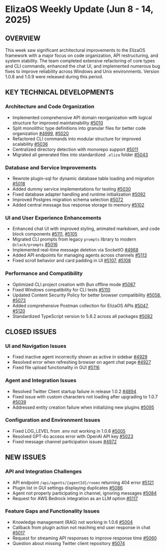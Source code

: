 # ElizaOS Weekly Update (Jun 8 - 14, 2025)

## OVERVIEW
This week saw significant architectural improvements to the ElizaOS framework with a major focus on code organization, API restructuring, and system stability. The team completed extensive refactoring of core types and CLI commands, enhanced the chat UI, and implemented numerous bug fixes to improve reliability across Windows and Unix environments. Version 1.0.8 and 1.0.9 were released during this period.

## KEY TECHNICAL DEVELOPMENTS

### Architecture and Code Organization
- Implemented comprehensive API domain reorganization with logical structure for improved maintainability [#5010](https://github.com/elizaos/eliza/pull/5010)
- Split monolithic type definitions into granular files for better code organization [#4999](https://github.com/elizaos/eliza/pull/4999), [#5020](https://github.com/elizaos/eliza/pull/5020)
- Refactored CLI commands into modular structure for improved scalability [#5036](https://github.com/elizaos/eliza/pull/5036)
- Centralized directory detection with monorepo support [#5011](https://github.com/elizaos/eliza/pull/5011)
- Migrated all generated files into standardized `.eliza` folder [#5043](https://github.com/elizaos/eliza/pull/5043)

### Database and Service Improvements
- Rewrote plugin-sql for dynamic database table loading and migration [#5018](https://github.com/elizaos/eliza/pull/5018)
- Added dummy service implementations for testing [#5030](https://github.com/elizaos/eliza/pull/5030)
- Fixed database adapter handling and runtime initialization [#5092](https://github.com/elizaos/eliza/pull/5092)
- Improved Postgres migration schema selection [#5072](https://github.com/elizaos/eliza/pull/5072)
- Added central message bus response storage to memory [#5102](https://github.com/elizaos/eliza/pull/5102)

### UI and User Experience Enhancements
- Enhanced chat UI with improved styling, animated markdown, and code block components [#5111](https://github.com/elizaos/eliza/pull/5111), [#5105](https://github.com/elizaos/eliza/pull/5105)
- Migrated CLI prompts from legacy `prompts` library to modern `@clack/prompts` [#5016](https://github.com/elizaos/eliza/pull/5016)
- Implemented real-time message deletion via SocketIO [#4968](https://github.com/elizaos/eliza/pull/4968)
- Added API endpoints for managing agents across channels [#5113](https://github.com/elizaos/eliza/pull/5113)
- Fixed scroll behavior and card padding in UI [#5107](https://github.com/elizaos/eliza/pull/5107), [#5108](https://github.com/elizaos/eliza/pull/5108)

### Performance and Compatibility
- Optimized CLI project creation with Bun offline mode [#5087](https://github.com/elizaos/eliza/pull/5087)
- Fixed Windows compatibility for CLI tests [#5110](https://github.com/elizaos/eliza/pull/5110)
- Updated Content Security Policy for better browser compatibility [#5058](https://github.com/elizaos/eliza/pull/5058), [#5073](https://github.com/elizaos/eliza/pull/5073)
- Added comprehensive Postman collection for ElizaOS APIs [#5047](https://github.com/elizaos/eliza/pull/5047), [#5120](https://github.com/elizaos/eliza/pull/5120)
- Standardized TypeScript version to 5.8.2 across all packages [#5082](https://github.com/elizaos/eliza/pull/5082)

## CLOSED ISSUES

### UI and Navigation Issues
- Fixed inactive agent incorrectly shown as active in sidebar [#4929](https://github.com/elizaos/eliza/issues/4929)
- Resolved error when refreshing browser on agent chat page [#4927](https://github.com/elizaos/eliza/issues/4927)
- Fixed file upload functionality in GUI [#5116](https://github.com/elizaos/eliza/issues/5116)

### Agent and Integration Issues
- Resolved Twitter Client startup failure in release 1.0.2 [#4894](https://github.com/elizaos/eliza/issues/4894)
- Fixed issue with custom characters not loading after upgrading to 1.0.7 [#5039](https://github.com/elizaos/eliza/issues/5039)
- Addressed entity creation failure when initializing new plugins [#5095](https://github.com/elizaos/eliza/issues/5095)

### Configuration and Environment Issues
- Fixed LOG_LEVEL from .env not working in 1.0.6 [#5005](https://github.com/elizaos/eliza/issues/5005)
- Resolved GPT-4o access error with OpenAI API key [#5023](https://github.com/elizaos/eliza/issues/5023)
- Fixed message channel participation issues [#4972](https://github.com/elizaos/eliza/issues/4972)

## NEW ISSUES

### API and Integration Challenges
- API endpoint `/api/agents/{agentId}/rooms` returning 404 error [#5121](https://github.com/elizaos/eliza/issues/5121)
- Plugin list in GUI settings displaying duplicates [#5086](https://github.com/elizaos/eliza/issues/5086)
- Agent not properly participating in channel, ignoring messages [#5084](https://github.com/elizaos/eliza/issues/5084)
- Request for AWS Bedrock integration as an LLM option [#5117](https://github.com/elizaos/eliza/issues/5117)

### Feature Gaps and Functionality Issues
- Knowledge management (RAG) not working in 1.0.6 [#5004](https://github.com/elizaos/eliza/issues/5004)
- Callback from plugin action not reaching end user response in chat [#5017](https://github.com/elizaos/eliza/issues/5017)
- Request for streaming API responses to improve response time [#5060](https://github.com/elizaos/eliza/issues/5060)
- Question about missing Twitter client repository [#5074](https://github.com/elizaos/eliza/issues/5074)